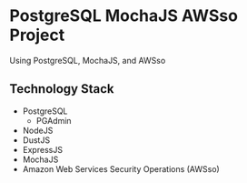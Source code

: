 # PostgreSQL MochaJS AWSso Project

Using PostgreSQL, MochaJS, and AWSso

## Technology Stack

* PostgreSQL
  * PGAdmin
* NodeJS
* DustJS
* ExpressJS
* MochaJS
* Amazon Web Services Security Operations (AWSso)